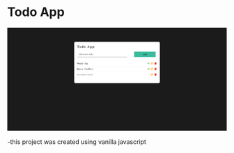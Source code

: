 # Todo App

![App with tasks](./images/todo-with-tasks.PNG)

-this project was created using vanilla javascript
